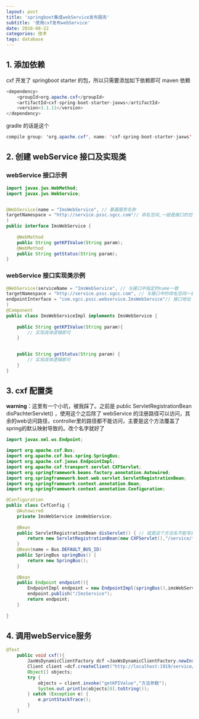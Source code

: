 ```yaml
---
layout: post
title: 'springboot集成webService发布服务'
subtitle: '使用cxf发布webService'
date: 2018-08-22
categories: 技术
tags: database
---
```

## 1. 添加依赖

cxf 开发了 springboot starter 的包，所以只需要添加如下依赖即可
maven 依赖
```java
<dependency>
    <groupId>org.apache.cxf</groupId>
    <artifactId>cxf-spring-boot-starter-jaxws</artifactId>
    <version>3.1.11</version>
</dependency>
```
gradle 的话是这个
```java
compile group: 'org.apache.cxf', name: 'cxf-spring-boot-starter-jaxws', version: '3.1.11'
```
## 2. 创建 webService 接口及实现类

### webService 接口示例

```java
import javax.jws.WebMethod;
import javax.jws.WebService;


@WebService(name = "ImsWebService", // 暴露服务名称
targetNamespace = "http://service.pssc.sgcc.com"// 命名空间,一般是接口的包名倒序
)
public interface ImsWebService {
	
	@WebMethod
	public String getKPIValue(String param);
	@WebMethod
	public String getStatus(String param);
}
```
### webService 接口实现类示例

```java
@WebService(serviceName = "ImsWebService", // 与接口中指定的name一致
targetNamespace = "http://service.pssc.sgcc.com", // 与接口中的命名空间一致,一般是接口的包名倒
endpointInterface = "com.sgcc.pssc.webservice.ImsWebService"// 接口地址
)
@Component
public class ImsWebServiceImpl implements ImsWebService {
	
	public String getKPIValue(String param){
		// 实现具体逻辑即可
	}

	
	public String getStatus(String param) {
		// 实现具体逻辑即可
	}
}
```
## 3. cxf 配置类

**warning**：这里有一个小坑，被我踩了。之前是 public ServletRegistrationBean disPachterServlet() ，使用这个之后除了 webService 的注册路径可以访问，其余的web访问路径，controller里的路径都不能访问，主要是这个方法覆盖了spring的默认映射导致的。改个名字就好了

```java
import javax.xml.ws.Endpoint;

import org.apache.cxf.Bus;
import org.apache.cxf.bus.spring.SpringBus;
import org.apache.cxf.jaxws.EndpointImpl;
import org.apache.cxf.transport.servlet.CXFServlet;
import org.springframework.beans.factory.annotation.Autowired;
import org.springframework.boot.web.servlet.ServletRegistrationBean;
import org.springframework.context.annotation.Bean;
import org.springframework.context.annotation.Configuration;

@Configuration
public class CxfConfig {
	@Autowired
	private ImsWebService imsWebService;
	
	@Bean
    public ServletRegistrationBean disServlet() { // 就是这个方法名不能写成dispachterServlet
        return new ServletRegistrationBean(new CXFServlet(),"/service/*");
    }
    @Bean(name = Bus.DEFAULT_BUS_ID)
    public SpringBus springBus() {
        return new SpringBus();
    }
	
	@Bean
    public Endpoint endpoint(){
        EndpointImpl endpoint = new EndpointImpl(springBus(),imsWebService);
        endpoint.publish("/ImsService");
        return endpoint;
    }
	
}

```
## 4. 调用webService服务

```java
@Test
	public void cxf(){
		JaxWsDynamicClientFactory dcf =JaxWsDynamicClientFactory.newInstance();
	    Client client =dcf.createClient("http://localhost:1919/service/ImsService?wsdl");
	    Object[] objects;
		try {
			objects = client.invoke("getKPIValue","方法参数");
			System.out.println(objects[0].toString());
		} catch (Exception e) {
			e.printStackTrace();
		}
	}
```